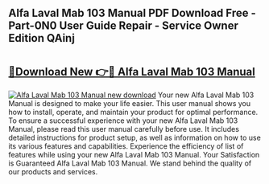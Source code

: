 ## Alfa Laval Mab 103 Manual PDF Download Free - Part-0N0 User Guide Repair - Service Owner Edition QAinj

# <h2><a href="http://bc36762.oget.top/?id=Alfa+Laval+Mab+103+Manual">🔗Download New 👉🔴 Alfa Laval Mab 103 Manual</a></h2>

[![Alfa Laval Mab 103 Manual new download](https://i.imgur.com/5g1atiW.png)](http://bc36762.oget.top/?id=Alfa+Laval+Mab+103+Manual)
Your new Alfa Laval Mab 103 Manual is designed to make your life easier. This user manual shows you how to install, operate, and maintain your product for optimal performance. To ensure a successful experience with your new Alfa Laval Mab 103 Manual, please read this user manual carefully before use. It includes detailed instructions for product setup, as well as information on how to use its various features and capabilities. Experience the efficiency of list of features while using your new Alfa Laval Mab 103 Manual. Your Satisfaction is Guaranteed Alfa Laval Mab 103 Manual. We stand behind the quality of our products and services.
